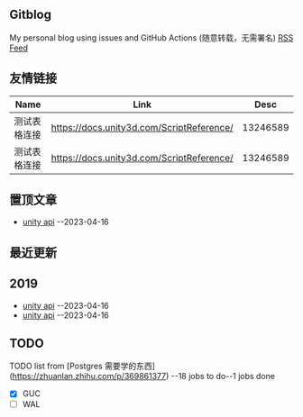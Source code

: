 ## Gitblog
My personal blog using issues and GitHub Actions (随意转载，无需署名)
[RSS Feed](https://raw.githubusercontent.com/yihong0618/gitblog/master/feed.xml)
## 友情链接
| Name | Link | Desc | 
 | ---- | ---- | ---- |
| 测试表格连接 | https://docs.unity3d.com/ScriptReference/ | 13246589 |
| 测试表格连接 | https://docs.unity3d.com/ScriptReference/ | 13246589 |

## 置顶文章
- [unity api](https://docs.unity3d.com/ScriptReference/) --2023-04-16

## 最近更新

## 2019
- [unity api](https://docs.unity3d.com/ScriptReference/) --2023-04-16
- [unity api](https://docs.unity3d.com/ScriptReference/) --2023-04-16

## TODO
TODO list from [Postgres 需要学的东西] (https://zhuanlan.zhihu.com/p/369861377) --18 jobs to do--1 jobs done
- [x] GUC
- [ ] WAL
